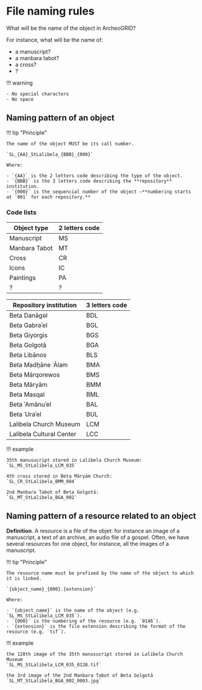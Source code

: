 File naming rules
===


What will be the name of the object in ArcheoGRID?

For instance, what will be the name of:

- a manuscript?
- a manbara tabot?
- a cross?
- ?



!!! warning
	
	- No special characters
	- No space


## Naming pattern of an object


!!! tip "Principle"

	The name of the object MUST be its call number.
	
	`SL_{AA}_StLalibela_{BBB}_{000}`
	
	Where:
	
	- `{AA}` is the 2 letters code describing the type of the object.
	- `{BBB}` is the 3 letters code describing the **repository** institution.
	- `{000}` is the sequencial number of the object –**numbering starts at `001` for each repository.**




### Code lists

|Object type|2 letters code|
|-----------|--------------|
|Manuscript|MS|
|Manbara Tabot|MT|
|Cross|CR|
|Icons|IC|
|Paintings|PA|
|?|?|



|Repository institution|3 letters code|
|----------------------|--------------|
|Beta Danāgǝl|BDL|
|Beta Gabrǝʾel|BGL|
|Beta Giyorgis|BGS|
|Beta Golgotā|BGA|
|Beta Libānos|BLS|
|Beta Madḫāne ʿĀlam|BMA|
|Beta Mārqorewos|BMS|
|Beta Māryām|BMM|
|Beta Masqal|BML|
|Beta ʾAmānuʾel|BAL|
|Beta ʿUraʾel|BUL|
|Lalibela Church Museum|LCM|
|Lalibela Cultural Center|LCC|




!!! example
	
	35th manusucript stored in Lalibela Church Museum:  
	`SL_MS_StLalibela_LCM_035`

	4th cross stored in Beta Māryām Church:  
	`SL_CR_StLalibela_BMM_004`
	
	2nd Manbara Tabot of Beta Golgotā:  
	`SL_MT_StLalibela_BGA_002`


## Naming pattern of a resource related to an object


**Definition**. A resource is a file of the objet: for instance an image of a manuscript, a text of an archive, an audio file of a gospel. Often, we have several resources for one object, for instance, all the images of a manuscript.


!!! tip "Principle"

	The resource name must be prefixed by the name of the object to which it is linked.
	
	`{object_name}_{000}.{extension}`
	
	Where:
	
	- `{object_name}` is the name of the object (e.g. `SL_MS_StLalibela_LCM_035`).
	- `{000}` is the numbering of the resource (e.g. `0146`).
	- `{extension}` is the file extension describing the format of the resource (e.g. `tif`).
	
	
!!! example	

	the 128th image of the 35th manusucript stored in Lalibela Church Museum  
	`SL_MS_StLalibela_LCM_035_0128.tif`
	
	the 3rd image of the 2nd Manbara Tabot of Beta Golgotā  
	`SL_MT_StLalibela_BGA_002_0003.jpg`
	

